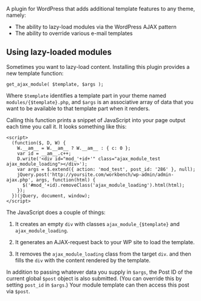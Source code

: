 A plugin for WordPress that adds additional template features to any theme, namely:

* The ability to lazy-load modules via the WordPress AJAX pattern
* The ability to override various e-mail templates

## Using lazy-loaded modules

Sometimes you want to lazy-load content. Installing this plugin provides a new template function:

    get_ajax_module( $template, $args );
    
Where `$template` identifies a template part in your theme named `modules/{$template}.php`, and `$args` is an associative array of data that you want to be available to that template part when it renders.

Calling this function prints a snippet of JavaScript into your page output each time you call it. It looks something like this:

    <script> 
      (function($, D, W) {
        W.__am__ = W.__am__ ? W.__am__ : { c: 0 };
        var id = __am__.c++;
        D.write('<div id="mod_'+id+'" class="ajax_module_test ajax_module_loading"></div>');
        var args = $.extend({ action: 'mod_test', post_id: '286' }, null);
        jQuery.post('http://yoursite.com/workbench/wp-admin/admin-ajax.php', args, function(html) {
          $('#mod_'+id).removeClass('ajax_module_loading').html(html);
        });
      })(jQuery, document, window);
    </script>
    
The JavaScript does a couple of things:

1. It creates an empty `div` with classes `ajax_module_{$template}` and `ajax_module_loading`.

2. It generates an AJAX-request back to your WP site to load the template.

3. It removes the `ajax_module_loading` class from the target `div`. and then fills the `div` with the content rendered by the template.

In addition to passing whatever data you supply in `$args`, the Post ID of the current global `$post` object is also submitted. (You can override this by setting `post_id` in `$args`.) Your module template can then access this post via `$post`.

